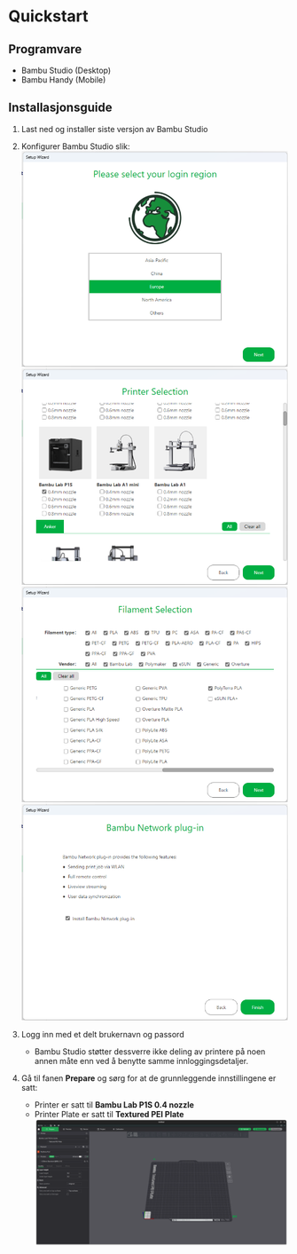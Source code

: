# Quickstart

## Programvare

* Bambu Studio (Desktop)
* Bambu Handy (Mobile)

## Installasjonsguide

1. Last ned og installer siste versjon av Bambu Studio
2. Konfigurer Bambu Studio slik:
   ![Image](img/Install_Step_1.png)
   ![Image](img/Install_Step_2.png)
   ![Image](img/Install_Step_3.png)
   ![Image](img/Install_Step_4.png)

3. Logg inn med et delt brukernavn og passord
    - Bambu Studio støtter dessverre ikke deling av printere på noen annen måte enn ved å benytte samme
      innloggingsdetaljer.
4. Gå til fanen **Prepare** og sørg for at de grunnleggende innstillingene er satt:
    - Printer er satt til **Bambu Lab P1S 0.4 nozzle**
    - Printer Plate er satt til **Textured PEI Plate**
      ![Image](img/Default_Settings.png)

